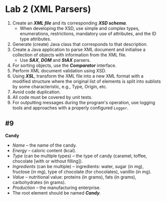 # Lab 2 (XML Parsers)

1. Create an ***XML file*** and its corresponding ***XSD schema***.
    - When developing the XSD, use simple and complex types, enumerations, restrictions, mandatory use of attributes, and the ID type attributes.
2. Generate (create) Java class that corresponds to that description.
3. Create a Java application to parse XML document and initialise a collection of objects with information from the XML file.
    - Use ***SAX***, ***DOM*** and ***StAX*** parsers.
4. For sorting objects, use the ***Comparator*** interface.
5. Perform XML document validation using XSD.
6. Using ***XSL***, transform the XML file into a new XML format with a modified structure where the original list of elements is split into sublists by some characteristic, e.g., Type, Origin, etc.
7. Avoid code duplication.
8. All code must be covered by unit tests.
9. For outputting messages during the program's operation, use logging tools and approaches with a properly configured `Logger`.

## #9
**Candy**

- _Name_ – the name of the candy.
- _Energy_ – caloric content (kcal).
- _Type_ (can be multiple types) – the type of candy (caramel, toffee, chocolate [with or without filling]).
- _Ingredients_ (can be multiple) – ingredients: water, sugar (in mg), fructose (in mg), type of chocolate (for chocolates), vanillin (in mg).
- _Value_ – nutritional value: proteins (in grams), fats (in grams), carbohydrates (in grams).
- _Production_ – the manufacturing enterprise.
- The root element should be named **_Candy_**.

